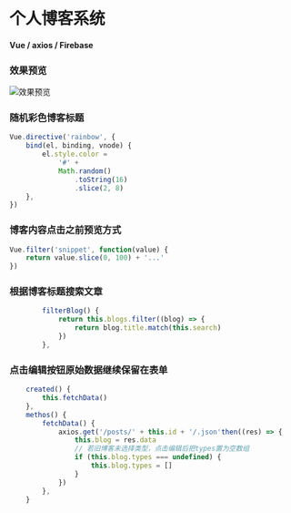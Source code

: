 # 个人博客系统

#### Vue / axios / Firebase

### 效果预览

![效果预览](https://i.loli.net/2020/07/01/V9xeynLSoCAWKPc.png)

### 随机彩色博客标题

```javascript
Vue.directive('rainbow', {
	bind(el, binding, vnode) {
		el.style.color =
			'#' +
			Math.random()
				.toString(16)
				.slice(2, 8)
	},
})
```

### 博客内容点击之前预览方式

```javascript
Vue.filter('snippet', function(value) {
	return value.slice(0, 100) + '...'
})
```

### 根据博客标题搜索文章

```javascript
		filterBlog() {
			return this.blogs.filter((blog) => {
				return blog.title.match(this.search)
			})
		},
```

### 点击编辑按钮原始数据继续保留在表单

```javascript
	created() {
		this.fetchData()
    },
    methos() {
		fetchData() {
			axios.get('/posts/' + this.id + '/.json'then((res) => {
				this.blog = res.data
				// 若旧博客未选择类型，点击编辑后把types置为空数组
				if (this.blog.types === undefined) {
					this.blog.types = []
				}
			})
		},
	}
```
